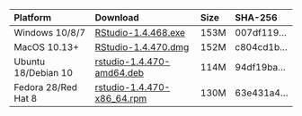 
| Platform            | Download                                                                                                                                                              | Size | SHA-256                                                                                                              |
| :------------------ | :-------------------------------------------------------------------------------------------------------------------------------------------------------------------- | :--- | :------------------------------------------------------------------------------------------------------------------- |
| Windows 10/8/7      | <a href="https://s3.amazonaws.com/rstudio-ide-build/desktop/windows/RStudio-1.4.468.exe"><i class="fa fa-download"></i> RStudio-1.4.468.exe</a>                       | 153M | <span class="sha256" data-sha256="007df1192d78cc68e2fe35379539df37ed2cb3eaf7542366fe2e36afbc8b2823">007df119…</span> |
| MacOS 10.13+        | <a href="https://s3.amazonaws.com/rstudio-ide-build/desktop/macos/RStudio-1.4.470.dmg"><i class="fa fa-download"></i> RStudio-1.4.470.dmg</a>                         | 152M | <span class="sha256" data-sha256="c804cd1b4ab0290914807b0a439404ae34da58388cd428dbc249f78aa97e4ca6">c804cd1b…</span> |
| Ubuntu 18/Debian 10 | <a href="https://s3.amazonaws.com/rstudio-ide-build/desktop/bionic/amd64/rstudio-1.4.470-amd64.deb"><i class="fa fa-download"></i> rstudio-1.4.470-amd64.deb</a>      | 114M | <span class="sha256" data-sha256="94df19ba97e1ad7dcc6113c94e754eb3c7a2c612f3afd5855c6e661301ff4d64">94df19ba…</span> |
| Fedora 28/Red Hat 8 | <a href="https://s3.amazonaws.com/rstudio-ide-build/desktop/centos8/x86_64/rstudio-1.4.470-x86_64.rpm"><i class="fa fa-download"></i> rstudio-1.4.470-x86\_64.rpm</a> | 130M | <span class="sha256" data-sha256="63e431a4bc7b27c04f19624acacc0178d50a090fa9c29144e9b063c320a3ae2c">63e431a4…</span> |
